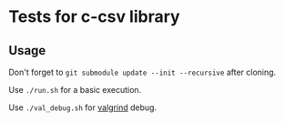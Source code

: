 # Tests for c-csv library

## Usage

Don't forget to `git submodule update --init --recursive` after cloning.


Use `./run.sh` for a basic execution.

Use `./val_debug.sh` for [valgrind](https://valgrind.org/) debug.
